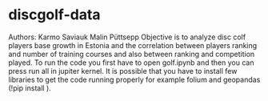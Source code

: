 # discgolf-data
Authors: 
Karmo Saviauk
Malin Püttsepp
Objective is to analyze disc colf players base growth in Estonia and the correlation between players ranking and number of training courses and also between ranking and competition played.
To run the code you first have to open golf.ipynb and then you can press run all in jupiter kernel. It is possible that you have to install few libraries to get the code running properly for example folium and geopandas (!pip install <library>).
